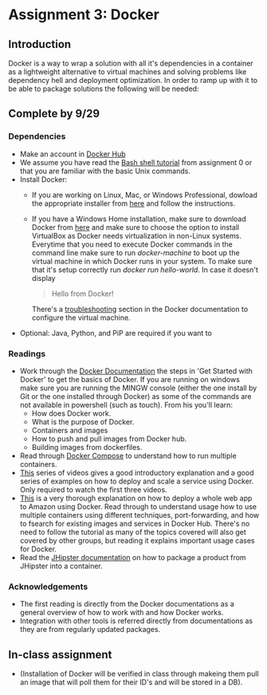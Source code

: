 # Assignment 3: Docker 
## Introduction
Docker is a way to wrap a solution with all it's dependencies in a container as a lightweight alternative to virtual machines and solving problems like dependency hell and deployment optimization. In order to ramp up with it to be able to package solutions the following will be needed:

## Complete by 9/29
### Dependencies
+ Make an account in [Docker Hub](https://hub.docker.com/)
+ We assume you have read the [Bash shell tutorial](http://www.ee.surrey.ac.uk/Teaching/Unix/) from assignment 0 or that you are familiar with the basic Unix commands.
+ Install Docker:
    - If you are working on Linux, Mac, or Windows Professional, dowload the appropriate installer from [here](https://www.docker.com/products/docker#/windows) and follow the instructions.
    - If you have a Windows Home installation, make sure to download Docker from [here](https://www.docker.com/products/docker-toolbox) and make sure to choose the option to install VirtualBox as Docker needs virtualization in non-Linux systems. Everytime that you need to execute Docker commands in the command line make sure to run *docker-machine* to boot up the virtual machine in which Docker runs in your system. To make sure that it's setup correctly run *docker run hello-world*. In case it doesn't display 

    	> Hello from Docker!

    	There's a [troubleshooting](https://docs.docker.com/toolbox/faqs/troubleshoot/) section in the Docker documentation to configure the virtual machine.
+ Optional: Java, Python, and PiP are required if you want to 

### Readings
+ Work through the [Docker Documentation](https://docs.docker.com/engine/understanding-docker/) the steps in 'Get Started with Docker' to get the basics of Docker. If you are running on windows make sure you are running the MINGW console (either the one install by Git or the one installed through Docker) as some of the commands are not available in powershell (such as touch).
	From his you'll learn:
	- How does Docker work.
	- What is the purpose of Docker.
	- Containers and images
	- How to push and pull images from Docker hub.
	- Building images from dockerfiles.
+ Read through [Docker Compose](https://docs.docker.com/engine/getstarted/step_four/) to understand how to run multiple containers.
+ [This](https://www.youtube.com/watch?v=pGYAg7TMmp0) series of videos gives a good introductory explanation and a good series of examples on how to deploy and scale a service using Docker. Only required to watch the first three videos.
+ [This](https://prakhar.me/docker-curriculum/#prerequisites) is a very thorough explanation on how to deploy a whole web app to Amazon using Docker. Read through to understand usage how to use multiple containers using different techniques, port-forwarding, and how to fsearch for existing images and services in Docker Hub. There's no need to follow the tutorial as many of the topics covered will also get covered by other groups, but reading it explains important usage cases for Docker.
+ Read the [JHipster documentation](https://jhipster.github.io/docker-compose/) on how to package a product from JHipster into a container. 

### Acknowledgements
+ The first reading is directly from the Docker documentations as a general overview of how to work with and how Docker works.
+ Integration with other tools is referred directly from documentations as they are from regularly updated packages. 

## In-class assignment
+ (Installation of Docker will be verified in class through makeing them pull an image that will poll them for their ID's and will be stored in a DB).